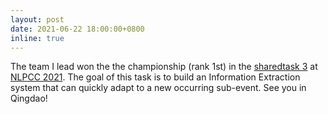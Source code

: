```yaml
---
layout: post
date: 2021-06-22 18:00:00+0800
inline: true
---
```


The team I lead won the the championship (rank 1st) in the [sharedtask 3](https://github.com/IIGROUP/AutoIE2) at [NLPCC 2021](http://tcci.ccf.org.cn/conference/2021/cfpt.php). The goal of this task is to build an Information Extraction system that can quickly adapt to a new occurring sub-event.
See you in Qingdao!
